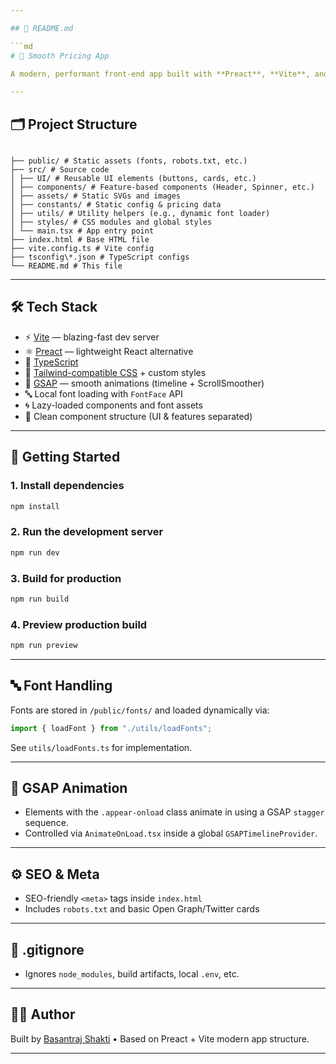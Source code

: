 ```yaml
---

## 📘 README.md

```md
# 🚀 Smooth Pricing App

A modern, performant front-end app built with **Preact**, **Vite**, and **TypeScript**, showcasing animated pricing cards, local font handling, GSAP transitions, and reusable UI components.

---
```


## 🗂 Project Structure

```

├── public/ # Static assets (fonts, robots.txt, etc.)
├── src/ # Source code
│ ├── UI/ # Reusable UI elements (buttons, cards, etc.)
│ ├── components/ # Feature-based components (Header, Spinner, etc.)
│ ├── assets/ # Static SVGs and images
│ ├── constants/ # Static config & pricing data
│ ├── utils/ # Utility helpers (e.g., dynamic font loader)
│ ├── styles/ # CSS modules and global styles
│ └── main.tsx # App entry point
├── index.html # Base HTML file
├── vite.config.ts # Vite config
├── tsconfig\*.json # TypeScript configs
└── README.md # This file

```

---

## 🛠 Tech Stack

- ⚡️ [Vite](https://vitejs.dev/) — blazing-fast dev server
- ⚛️ [Preact](https://preactjs.com/) — lightweight React alternative
- 🧠 [TypeScript](https://www.typescriptlang.org/)
- 🎨 [Tailwind-compatible CSS](https://tailwindcss.com/) + custom styles
- 💨 [GSAP](https://gsap.com/) — smooth animations (timeline + ScrollSmoother)
- 🔤 Local font loading with `FontFace` API
- 🌀 Lazy-loaded components and font assets
- 🧩 Clean component structure (UI & features separated)

---

## 🧪 Getting Started

### 1. Install dependencies

```bash
npm install
```

### 2. Run the development server

```bash
npm run dev
```

### 3. Build for production

```bash
npm run build
```

### 4. Preview production build

```bash
npm run preview
```

---

## 🔤 Font Handling

Fonts are stored in `/public/fonts/` and loaded dynamically via:

```ts
import { loadFont } from "./utils/loadFonts";
```

See `utils/loadFonts.ts` for implementation.

---

## 🧠 GSAP Animation

- Elements with the `.appear-onload` class animate in using a GSAP `stagger` sequence.
- Controlled via `AnimateOnLoad.tsx` inside a global `GSAPTimelineProvider`.

---

## ⚙️ SEO & Meta

- SEO-friendly `<meta>` tags inside `index.html`
- Includes `robots.txt` and basic Open Graph/Twitter cards

---

## 🚫 .gitignore

- Ignores `node_modules`, build artifacts, local `.env`, etc.

---

## 🙋‍♂️ Author

Built by [Basantraj Shakti](https://www.linkedin.com/in/basantrajshakti/) • Based on Preact + Vite modern app structure.

---
